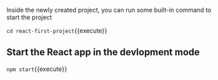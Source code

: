 Inside the newly created project, you can run some built-in command to start the project

`cd react-first-project`{{execute}}

## Start the React app in the devlopment mode

`npm start`{{execute}}
